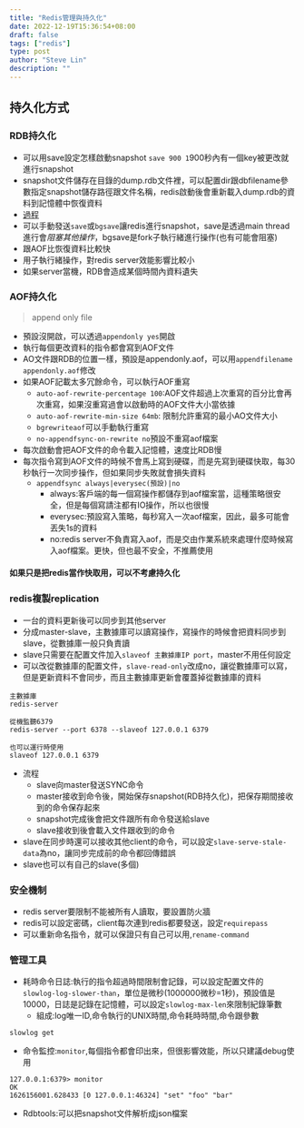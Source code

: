 ```yaml
---
title: "Redis管理與持久化"
date: 2022-12-19T15:36:54+08:00
draft: false
tags: ["redis"]
type: post
author: "Steve Lin"
description: ""
---
```


## 持久化方式
### RDB持久化
- 可以用save設定怎樣啟動snapshot
`save 900 1`900秒內有一個key被更改就進行snapshot
- snapshot文件儲存在目錄的dump.rdb文件裡，可以配置dir跟dbfilename參數指定snapshot儲存路徑跟文件名稱，redis啟動後會重新載入dump.rdb的資料到記憶體中恢復資料
- [過程](https://www.gushiciku.cn/pl/pmbW/zh-tw)
- 可以手動發送`save`或`bgsave`讓redis進行snapshot，save是透過main thread進行會*阻塞其他操作*，bgsave是fork子執行緒進行操作(也有可能會阻塞)
- 跟AOF比恢復資料比較快
- 用子執行緒操作，對redis server效能影響比較小
- 如果server當機，RDB會造成某個時間內資料遺失
### AOF持久化
> append only file
- 預設沒開啟，可以透過`appendonly yes`開啟
- 執行每個更改資料的指令都會寫到AOF文件
- AO文件跟RDB的位置一樣，預設是appendonly.aof，可以用`appendfilename appendonly.aof`修改
- 如果AOF記載太多冗餘命令，可以執行AOF重寫
    - `auto-aof-rewrite-percentage 100`:AOF文件超過上次重寫的百分比會再次重寫，如果沒重寫過會以啟動時的AOF文件大小當依據
    - `auto-aof-rewrite-min-size 64mb`: 限制允許重寫的最小AO文件大小
    - `bgrewriteaof`可以手動執行重寫
    - `no-appendfsync-on-rewrite no`預設不重寫aof檔案
- 每次啟動會把AOF文件的命令載入記憶體，速度比RDB慢
- 每次指令寫到AOF文件的時候不會馬上寫到硬碟，而是先寫到硬碟快取，每30秒執行一次同步操作，但如果同步失敗就會損失資料
    -  `appendfsync always|everysec(預設)|no` 
        -  always:客戶端的每一個寫操作都儲存到aof檔案當，這種策略很安全，但是每個寫請注都有IO操作，所以也很慢
        -  everysec:預設寫入策略，每秒寫入一次aof檔案，因此，最多可能會丟失1s的資料
        -  no:redis server不負責寫入aof，而是交由作業系統來處理什麼時候寫入aof檔案。更快，但也最不安全，不推薦使用

#### 如果只是把redis當作快取用，可以不考慮持久化

### redis複製replication
- 一台的資料更新後可以同步到其他server
- 分成master-slave，主數據庫可以讀寫操作，寫操作的時候會把資料同步到slave，從數據庫一般只負責讀
- slave只需要在配置文件加入`slaveof 主數據庫IP port`，master不用任何設定
- 可以改從數據庫的配置文件，`slave-read-only`改成no，讓從數據庫可以寫，但是更新資料不會同步，而且主數據庫更新會覆蓋掉從數據庫的資料
```
主數據庫
redis-server

從機監聽6379
redis-server --port 6378 --slaveof 127.0.0.1 6379

也可以運行時使用
slaveof 127.0.0.1 6379
```
- 流程
    - slave向master發送SYNC命令
    - master接收到命令後，開始保存snapshot(RDB持久化)，把保存期間接收到的命令保存起來
    - snapshot完成後會把文件跟所有命令發送給slave
    - slave接收到後會載入文件跟收到的命令 
- slave在同步時還可以接收其他client的命令，可以設定`slave-serve-stale-data`為no，讓同步完成前的命令都回傳錯誤
- slave也可以有自己的slave(多個)

### 安全機制
- redis server要限制不能被所有人讀取，要設置防火牆
- redis可以設定密碼，client每次連到redis都要發送，設定`requirepass`
- 可以重新命名指令，就可以保證只有自己可以用,`rename-command`
### 管理工具
- 耗時命令日誌:執行的指令超過時間限制會記錄，可以設定配置文件的`slowlog-log-slower-than`，單位是微秒(1000000微秒=1秒)，預設值是10000，日誌是記錄在記憶體，可以設定`slowlog-max-len`來限制紀錄筆數
    - 組成:log唯一ID,命令執行的UNIX時間,命令耗時時間,命令跟參數
```
slowlog get
```
- 命令監控:`monitor`,每個指令都會印出來，但很影響效能，所以只建議debug使用
```
127.0.0.1:6379> monitor
OK
1626156001.628433 [0 127.0.0.1:46324] "set" "foo" "bar"
```
- Rdbtools:可以把snapshot文件解析成json檔案